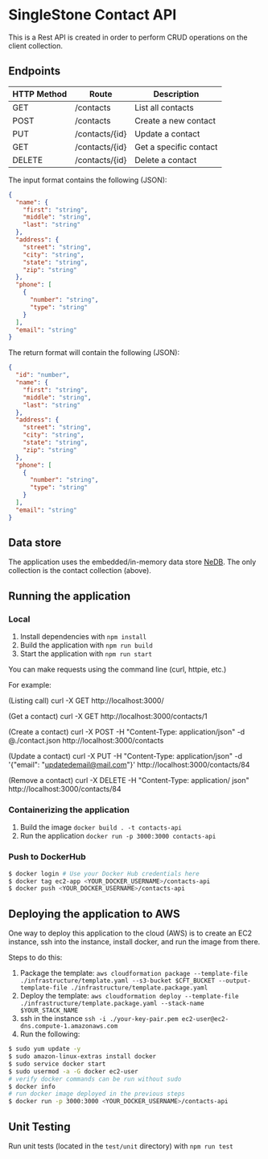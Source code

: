 # SingleStone Contact API

This is a Rest API is created in order to perform CRUD operations on the client collection.

## Endpoints

| HTTP Method | Route          | Description            |
| ----------- | -------------- | ---------------------- |
| GET         | /contacts      | List all contacts      |
| POST        | /contacts      | Create a new contact   |
| PUT         | /contacts/{id} | Update a contact       |
| GET         | /contacts/{id} | Get a specific contact |
| DELETE      | /contacts/{id} | Delete a contact       |

The input format contains the following (JSON):

```json
{
  "name": {
    "first": "string",
    "middle": "string",
    "last": "string"
  },
  "address": {
    "street": "string",
    "city": "string",
    "state": "string",
    "zip": "string"
  },
  "phone": [
    {
      "number": "string",
      "type": "string"
    }
  ],
  "email": "string"
}
```

The return format will contain the following (JSON):

```json
{
  "id": "number",
  "name": {
    "first": "string",
    "middle": "string",
    "last": "string"
  },
  "address": {
    "street": "string",
    "city": "string",
    "state": "string",
    "zip": "string"
  },
  "phone": [
    {
      "number": "string",
      "type": "string"
    }
  ],
  "email": "string"
}
```

## Data store

The application uses the embedded/in-memory data store [NeDB](https://github.com/louischatriot/nedb). The only collection is the contact collection (above).

## Running the application

### Local

1. Install dependencies with `npm install`
2. Build the application with `npm run build`
3. Start the application with `npm run start`

You can make requests using the command line (curl, httpie, etc.)

For example:

(Listing call) curl -X GET http://localhost:3000/

(Get a contact) curl -X GET http://localhost:3000/contacts/1

(Create a contact) curl -X POST -H "Content-Type: application/json" -d @./contact.json http://localhost:3000/contacts

(Update a contact) curl -X PUT -H "Content-Type: application/json" -d '{"email": "updatedemail@mail.com"}' http://localhost:3000/contacts/84

(Remove a contact) curl -X DELETE -H "Content-Type: application/
json" http://localhost:3000/contacts/84

### Containerizing the application

1. Build the image `docker build . -t contacts-api`
2. Run the application `docker run -p 3000:3000 contacts-api`

### Push to DockerHub

```bash
$ docker login # Use your Docker Hub credentials here
$ docker tag ec2-app <YOUR_DOCKER_USERNAME>/contacts-api
$ docker push <YOUR_DOCKER_USERNAME>/contacts-api
```

## Deploying the application to AWS

One way to deploy this application to the cloud (AWS) is to create an EC2 instance, ssh into the instance, install docker, and run the image from there.

Steps to do this:

1. Package the template: `aws cloudformation package --template-file ./infrastructure/template.yaml --s3-bucket $CFT_BUCKET --output-template-file ./infrastructure/template.package.yaml`
2. Deploy the template: `aws cloudformation deploy --template-file ./infrastructure/template.package.yaml --stack-name $YOUR_STACK_NAME`
3. ssh in the instance `ssh -i ./your-key-pair.pem ec2-user@ec2-dns.compute-1.amazonaws.com`
4. Run the following:

```bash
$ sudo yum update -y
$ sudo amazon-linux-extras install docker
$ sudo service docker start
$ sudo usermod -a -G docker ec2-user
# verify docker commands can be run without sudo
$ docker info
# run docker image deployed in the previous steps
$ docker run -p 3000:3000 <YOUR_DOCKER_USERNAME>/contacts-api
```

## Unit Testing

Run unit tests (located in the `test/unit` directory) with `npm run test`
